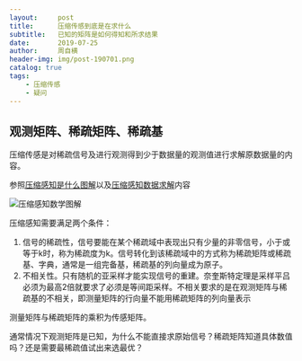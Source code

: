 ```yaml
---
layout:     post
title:      压缩传感到底是在求什么
subtitle:   已知的矩阵是如何得知和所求结果
date:       2019-07-25
author:     周自横
header-img: img/post-190701.png
catalog: true
tags:
    - 压缩传感
    - 疑问
---
```


## 观测矩阵、稀疏矩阵、稀疏基

压缩传感是对稀疏信号及进行观测得到少于数据量的观测值进行求解原数据量的内容。

参照[压缩感知是什么图解](https://zhuanlan.zhihu.com/p/22445302)以及[压缩感知数据求解](https://zhuanlan.zhihu.com/p/27062896)内容

![压缩感知数学图解](https://i.loli.net/2019/07/25/5d397cb81ea8595103.png)

压缩感知需要满足两个条件：

1. 信号的稀疏性，信号要能在某个稀疏域中表现出只有少量的非零信号，小于或等于k时，称为稀疏度为k。信号转化到该稀疏域中的方式称为稀疏矩阵或稀疏基、字典，通常是一组完备基，稀疏基的列向量成为原子。
2. 不相关性。只有随机的亚采样才能实现信号的重建。奈奎斯特定理是采样平吕必须为最高2倍就要求了必须是等间距采样。不相关要求的是在观测矩阵与稀疏基的不相关，即测量矩阵的行向量不能用稀疏矩阵的列向量表示

测量矩阵与稀疏矩阵的乘积为传感矩阵。

通常情况下观测矩阵是已知，为什么不能直接求原始信号？稀疏矩阵知道具体数值吗？还是需要最稀疏值试出来选最优？